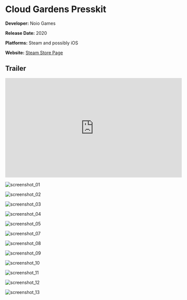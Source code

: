 # Cloud Gardens Presskit

**Developer:** Noio Games

**Release Date:** 2020

**Platforms:** Steam and possibly iOS

**Website:** [Steam Store Page](https://store.steampowered.com/app/1372320/Cloud_Gardens/)



## Trailer

<iframe width="560" height="315" src="https://www.youtube.com/embed/ght0J1EfHw0" frameborder="0" allow="accelerometer; autoplay; encrypted-media; gyroscope; picture-in-picture" allowfullscreen></iframe>

![screenshot_01](images/screenshot_01.png)

![screenshot_02](images/screenshot_02.png)

![screenshot_03](images/screenshot_03.png)

![screenshot_04](images/screenshot_04.png)

![screenshot_05](images/screenshot_05.png)

![screenshot_07](images/screenshot_07.png)

![screenshot_08](images/screenshot_08.png)

![screenshot_09](images/screenshot_09.png)

![screenshot_10](images/screenshot_10.png)

![screenshot_11](images/screenshot_11.png)

![screenshot_12](images/screenshot_12.png)

![screenshot_13](images/screenshot_13.png)